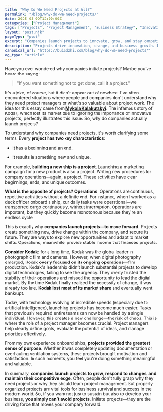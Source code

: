 ```yaml
---
title: "Why Do We Need Projects at All?"
permalink: "/blog/why-do-we-need-projects/"
date: 2025-03-09T12:00:00Z
categories: ["Project Management"]
tags: ["Projects", "Project Management", "Business Strategy", "Innovation"]
layout: "post.njk"
pageType: "post"
excerpt: "Companies launch projects to innovate, grow, and stay competitive. But why do they often fail to recognize their value? Let's break it down."
description: "Projects drive innovation, change, and business growth. Discover why companies need projects, how they differ from operations, and what happens when they are ignored."
canonical_url: "https://buiadzhi.com/blog/why-do-we-need-projects/"
og_type: "article"
---
```



Have you ever wondered why companies initiate projects? Maybe you've heard the saying: 

> "If you want something not to get done, call it a project."

It's a joke, of course, but it didn't appear out of nowhere. I've often encountered situations where people and companies don't understand why they need project managers or what's so valuable about project work. The idea for this essay came from **[Mykola Kalakutskyi](https://www.linkedin.com/in/hanizex/)**. The infamous story of Kodak, which lost its market due to ignoring the importance of innovative projects, perfectly illustrates this issue. So, why do companies actually launch projects?

To understand why companies need projects, it's worth clarifying some terms. Every **project has two key characteristics**:

  

- It has a beginning and an end.

- It results in something new and unique.

  

For example, **building a new ship is a project**. Launching a marketing campaign for a new product is also a project. Writing new procedures for company operations—again, a project. These activities have clear beginnings, ends, and unique outcomes.

  

**What is the opposite of projects? Operations.** Operations are continuous, repetitive activities without a definite end. For instance, when I worked as a deck officer onboard a ship, our daily tasks were operational—we transported cargo continuously, without interruption. Operations are important, but they quickly become monotonous because they're an endless cycle.

  

This is exactly why **companies launch projects—to move forward**. Projects create something new, drive change within the company, and secure its future. They are ways to explore new opportunities and adapt to market shifts. Operations, meanwhile, provide stable income that finances projects.

  

**Consider Kodak**: for a long time, Kodak was the global leader in photographic film and cameras. However, when digital photography emerged, Kodak **overly focused on its ongoing operations**—film production. Kodak's leadership didn’t launch substantial projects to develop digital technologies, failing to see the urgency. They overly trusted the stability of their operations and missed the opportunity to lead the digital market. By the time Kodak finally realized the necessity of change, it was already too late. **Kodak lost most of its market share** and eventually went bankrupt.

  

Today, with technology evolving at incredible speeds (especially due to artificial intelligence), launching projects has become much easier. Tasks that previously required entire teams can now be handled by a single individual. However, this creates a new challenge—the risk of chaos. This is where the role of a project manager becomes crucial. Project managers help clearly define goals, evaluate the potential of ideas, and manage priorities effectively.

From my own experience onboard ships, **projects provided the greatest sense of purpose**. Whether it was completely updating documentation or overhauling ventilation systems, these projects brought motivation and satisfaction. In such moments, you feel you're doing something meaningful and valuable.

In summary, **companies launch projects to grow, respond to changes, and maintain their competitive edge**. Often, people don't fully grasp why they need projects or why they should learn project management. But properly organized projects are vital tools for business survival and success in the modern world. So, if you want not just to sustain but also to develop your business, **you simply can’t avoid projects**. Initiate projects—they are the driving force that moves your company forward.